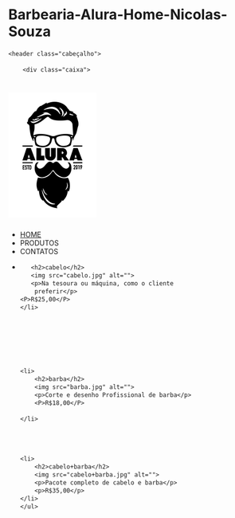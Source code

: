 # Barbearia-Alura-Home-Nicolas-Souza<!DOCTYPE html>
<html lang="en">
<head>
    <meta charset="UTF-8">
    <meta name="viewport" content="width=device-width, initial-scale=1.0">
    <title>HOME</title>
    <link rel="stylesheet" href="style.css">
</head>
<body>

    <header class="cabeçalho">

        <div class="caixa">

<h1> <img src="logo.png" alt=""></h1>

<nav>
<ul>
    <li><a href="https://pretinnick.github.io/barbeari-aluranicolas/">HOME</a></li>
    <LI><A>PRODUTOS</A></LI>
    <LI><A>CONTATOS</A></LI>
  </UL>
</nav>

</HEAder>



<main>

<ul>
    <li>
        
       <h2>cabelo</h2>
       <img src="cabelo.jpg" alt="">
       <p>Na tesoura ou máquina, como o cliente 
        preferir</p>
    <P>R$25,00</P>
    </li>







    <li>
        <h2>barba</h2>
        <img src="barba.jpg" alt="">
        <p>Corte e desenho Profissional de barba</p>
        <P>R$18,00</P>

    </li>




    <li>
        <h2>cabelo+barba</h2>
        <img src="cabelo+barba.jpg" alt="">
        <p>Pacote completo de cabelo e barba</p>
        <p>R$35,00</p>
    </li>
    </ul>

</main>


</body>
</html>
